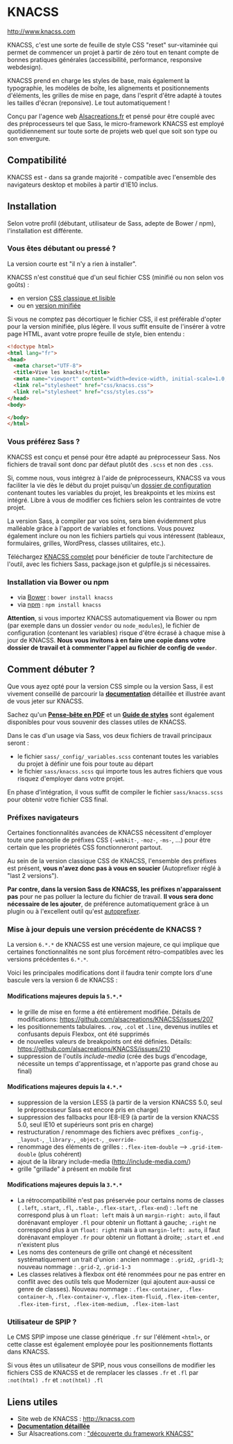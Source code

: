 # KNACSS

http://www.knacss.com

KNACSS, c'est une sorte de feuille de style CSS "reset" sur-vitaminée qui permet de commencer un projet à partir de zéro tout en tenant compte de bonnes pratiques générales (accessibilité, performance, responsive webdesign).

KNACSS prend en charge les styles de base, mais également la typographie, les modèles de boîte, les alignements et positionnements d'éléments, les grilles de mise en page, dans l'esprit d'être adapté à toutes les tailles d'écran (reponsive). Le tout automatiquement&nbsp;!

Conçu par l'agence web [Alsacreations.fr](http://alsacreations.fr) et pensé pour être couplé avec des préprocesseurs tel que Sass, le micro-framework KNACSS est employé quotidiennement sur toute sorte de projets web quel que soit son type ou son envergure.

## Compatibilité

KNACSS est - dans sa grande majorité - compatible avec l'ensemble des navigateurs desktop et mobiles à partir d'IE10 inclus.

## Installation

Selon votre profil (débutant, utilisateur de Sass, adepte de Bower / npm), l'installation est différente.

### Vous êtes débutant ou pressé&nbsp;?

La version courte est "il n'y a rien à installer".

KNACSS n'est constitué que d'un seul fichier CSS (minifié ou non selon vos goûts)&nbsp;:

- en version [CSS classique et lisible](https://raw.githubusercontent.com/raphaelgoetter/KNACSS/master/css/knacss-unminified.css)
- ou en [version minifiée](https://raw.githubusercontent.com/raphaelgoetter/KNACSS/master/css/knacss.css)

Si vous ne comptez pas décortiquer le fichier CSS, il est préférable d'opter pour la version minifiée, plus légère.
Il vous suffit ensuite de l'insérer à votre page HTML, avant votre propre feuille de style, bien entendu&nbsp;:

```HTML
<!doctype html>
<html lang="fr">
<head>
  <meta charset="UTF-8">
  <title>Vive les knacks!</title>
  <meta name="viewport" content="width=device-width, initial-scale=1.0, shrink-to-fit=no">
  <link rel="stylesheet" href="css/knacss.css">
  <link rel="stylesheet" href="css/styles.css">
</head>
<body>

</body>
</html>
```

### Vous préférez Sass&nbsp;?

KNACSS est conçu et pensé pour être adapté au préprocesseur Sass. Nos fichiers de travail sont donc par défaut plutôt des `.scss` et non des `.css`.

Si, comme nous, vous intégrez à l'aide de préprocesseurs, KNACSS va vous faciliter la vie dès le début du projet puisqu'un [dossier de configuration](https://github.com/alsacreations/KNACSS/tree/v6/sass/_config) contenant toutes les variables du projet, les breakpoints et les mixins est intégré.
Libre à vous de modifier ces fichiers selon les contraintes de votre projet.

La version Sass, à compiler par vos soins, sera bien évidemment plus malléable grâce à l'apport de variables et fonctions.
Vous pouvez également inclure ou non les fichiers partiels qui vous intéressent (tableaux, formulaires, grilles, WordPress, classes utilitaires, etc.).

Téléchargez [KNACSS complet](https://github.com/alsacreations/KNACSS/archive/master.zip) pour bénéficier de toute l'architecture de l'outil, avec les fichiers Sass, package.json et gulpfile.js si nécessaires.

### Installation via Bower ou npm

- via [Bower](http://bower.io/) : ```bower install knacss```
- via [npm](https://www.npmjs.com/) : ```npm install knacss```

**Attention**, si vous importez KNACSS automatiquement via Bower ou npm (par exemple dans un dossier `vendor` ou `node_modules`), le fichier de configuration (contenant les variables) risque d'être écrasé à chaque mise à jour de KNACSS. **Nous vous invitons à en faire une copie dans votre dossier de travail et à commenter l'appel au fichier de config de `vendor`**.


## Comment débuter&nbsp;?

Que vous ayez opté pour la version CSS simple ou la version Sass, il est vivement conseillé de parcourir la [**documentation**](https://github.com/raphaelgoetter/KNACSS/tree/master/doc) détaillée et illustrée avant de vous jeter sur KNACSS.

Sachez qu'un [**Pense-bête en PDF**](http://knacss.com/KNACSS-cheatsheet.pdf) et un [**Guide de styles**](http://codepen.io/raphaelgoetter/full/LNwOjz/) sont également disponibles pour vous souvenir des classes utiles de KNACSS.

Dans le cas d'un usage via Sass, vos deux fichiers de travail principaux seront&nbsp;:
- le fichier `sass/_config/_variables.scss` contenant toutes les variables du projet à définir une fois pour toute au départ
- le fichier `sass/knacss.scss` qui importe tous les autres fichiers que vous risquez d'employer dans votre projet.

En phase d'intégration, il vous suffit de compiler le fichier `sass/knacss.scss` pour obtenir votre fichier CSS final.



### Préfixes navigateurs

Certaines fonctionnalités avancées de KNACSS nécessitent d'employer toute une panoplie de préfixes CSS (`-webkit-`, `-moz-`, `-ms-`, &hellip;) pour être certain que les propriétés CSS fonctionneront partout.

Au sein de la version classique CSS de KNACSS, l'ensemble des préfixes est présent, **vous n'avez donc pas à vous en soucier** (Autoprefixer réglé à "last 2 versions").

**Par contre, dans la version Sass de KNACSS, les préfixes n'apparaissent pas** pour ne pas polluer la lecture du fichier de travail. **Il vous sera donc nécessaire de les ajouter**, de préférence automatiquement grâce à un plugin ou à l'excellent outil qu'est [autoprefixer](https://github.com/postcss/autoprefixer).

### Mise à jour depuis une version précédente de KNACSS ?

La version `6.*.*` de KNACSS est une version majeure, ce qui implique que certaines fonctionnalités ne sont plus forcément rétro-compatibles avec les versions précédentes `6.*.*`.

Voici les principales modifications dont il faudra tenir compte lors d'une bascule vers la version 6 de KNACSS&nbsp;:

#### Modifications majeures depuis la `5.*.*`

- le grille de mise en forme a été entièrement modifiée. Détails de modifications: https://github.com/alsacreations/KNACSS/issues/207
- les positionnements tabulaires. `.row`, `.col` et `.line`, devenus inutiles et confusants depuis Flexbox, ont été supprimés
- de nouvelles valeurs de breakpoints ont été définies. Détails: https://github.com/alsacreations/KNACSS/issues/210
- suppression de l'outils *include-media* (crée des bugs d'encodage, nécessite un temps d'apprentissage, et n'apporte pas grand chose au final)

#### Modifications majeures depuis la `4.*.*`

- suppression de la version LESS (à partir de la version KNACSS 5.0, seul le préprocesseur Sass est encore pris en charge)
- suppression des fallbacks pour IE8-IE9 (à partir de la version KNACSS 5.0, seul IE10 et supérieurs sont pris en charge)
- restructuration / renommage des fichiers avec préfixes `_config-`, `_layout-`, `_library-`, `_object-`, `_override-`
- renommage des éléments de grilles : `.flex-item-double` --> `.grid-item-double` (plus cohérent)
- ajout de la library include-media (http://include-media.com/)
- grille "grillade" à présent en mobile first

#### Modifications majeures depuis la `3.*.*`

- La rétrocompatibilité n'est pas préservée pour certains noms de classes ( `.left`, `.start`, `.fl`, `.table-`, `.flex-start`, `.flex-end`)&nbsp;: `.left` ne correspond plus à un `float: left` mais à un `margin-right: auto`, il faut dorénavant employer `.fl` pour obtenir un flottant à gauche;  `.right` ne correspond plus à un `float: right` mais à un `margin-left: auto`, il faut dorénavant employer `.fr` pour obtenir un flottant à droite; `.start` et `.end` n'existent plus
- Les noms des conteneurs de grille ont changé et nécessitent systématiquement un trait d'union : ancien nommage : `.grid2`, `.grid1-3`;  nouveau nommage : `.grid-2`, `.grid-1-3`
- Les classes relatives à flexbox ont été renommées pour ne pas entrer en conflit avec des outils tels que Modernizer (qui ajoutent aux-aussi ce genre de classes). Nouveau nommage :
`.flex-container, .flex-container-h`, `.flex-container-v`, `.flex-item-fluid`, `.flex-item-center`, `.flex-item-first, .flex-item-medium, .flex-item-last`

### Utilisateur de SPIP ?

Le CMS SPIP impose une classe générique `.fr` sur l'élément `<html>`, or cette classe est également employée pour les positionnements flottants dans KNACSS.

Si vous êtes un utilisateur de SPIP, nous vous conseillons de modifier les fichiers CSS de KNACSS et de remplacer les classes `.fr` et `.fl` par `:not(html) .fr` et `:not(html) .fl`

## Liens utiles

* Site web de KNACSS : http://knacss.com
* [**Documentation détaillée**](https://github.com/raphaelgoetter/KNACSS/tree/master/doc)
* Sur Alsacreations.com : ["découverte du framework KNACSS"](http://www.alsacreations.com/tuto/lire/1577-decouverte-du-framework-css-KNACSS.html)
